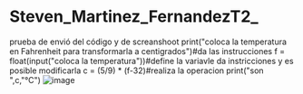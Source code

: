 # Steven_Martinez_FernandezT2_
prueba de envió del código y de screanshoot
print("coloca la temperatura en Fahrenheit para transformarla a centigrados")#da las instrucciones
f = float(input("coloca la temperatura"))#define la variavle da instricciones y es posible modificarla
c = (5/9) * (f-32)#realiza la operacion
print("son ",c,"°C")
![image](https://github.com/user-attachments/assets/4d4a13e7-f7e0-4c6f-9587-99b9bd620d39)

